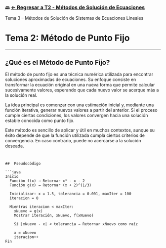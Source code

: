 ### 🔙 [← Regresar a T2 - Métodos de Solución de Ecuaciones](https://github.com/ANTONY2812/M-todosNum-ricosLalo/tree/main/T2%20-%20M%C3%A9todos%20de%20Soluci%C3%B3n%20de%20Ecuaciones)
Tema 3 – Métodos de Solución de Sistemas de Ecuaciones Lineales

#  Tema 2: Método de Punto Fijo


---

##  ¿Qué es el Método de Punto Fijo?

El método de punto fijo es una técnica numérica utilizada para encontrar soluciones aproximadas de ecuaciones. Su enfoque consiste en transformar la ecuación original en una nueva forma que permite calcular sucesivamente valores, esperando que cada nuevo valor se acerque más a la solución real.

La idea principal es comenzar con una estimación inicial y, mediante una función iterativa, generar nuevos valores a partir del anterior. Si el proceso cumple ciertas condiciones, los valores convergen hacia una solución estable conocida como punto fijo.

Este método es sencillo de aplicar y útil en muchos contextos, aunque su éxito depende de que la función utilizada cumpla ciertos criterios de convergencia. En caso contrario, puede no acercarse a la solución deseada.

```


##  Pseudocódigo

```java
Inicio
  Función f(x) → Retornar x³ - x - 2
  Función g(x) → Retornar (x + 2)^(1/3)

  Inicializar: x = 1.5, tolerancia = 0.001, maxIter = 100
  iteracion = 0

  Mientras iteracion < maxIter:
    xNuevo = g(x)
    Mostrar iteración, xNuevo, f(xNuevo)

    Si |xNuevo - x| < tolerancia → Retornar xNuevo como raíz

    x = xNuevo
    iteracion++
Fin
````

